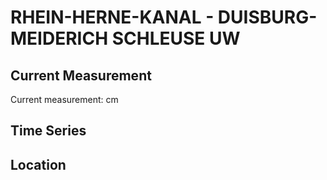 # RHEIN-HERNE-KANAL - DUISBURG-MEIDERICH SCHLEUSE UW

## Current Measurement

Current measurement: <Value topic="rivers/pegel-online/RHK/DUISBURG-MEIDERICH SCHLEUSE UW/measurementValue"/> cm

## Time Series

<TimeSeries topic="rivers/pegel-online/RHK/DUISBURG-MEIDERICH SCHLEUSE UW/measurementValue" period="week" />

## Location

<WorldMap>
  <Marker lat="51.45237026917467" lon="6.779116363296887" labelTopic="rivers/pegel-online/RHK/DUISBURG-MEIDERICH SCHLEUSE UW" />
</WorldMap>
